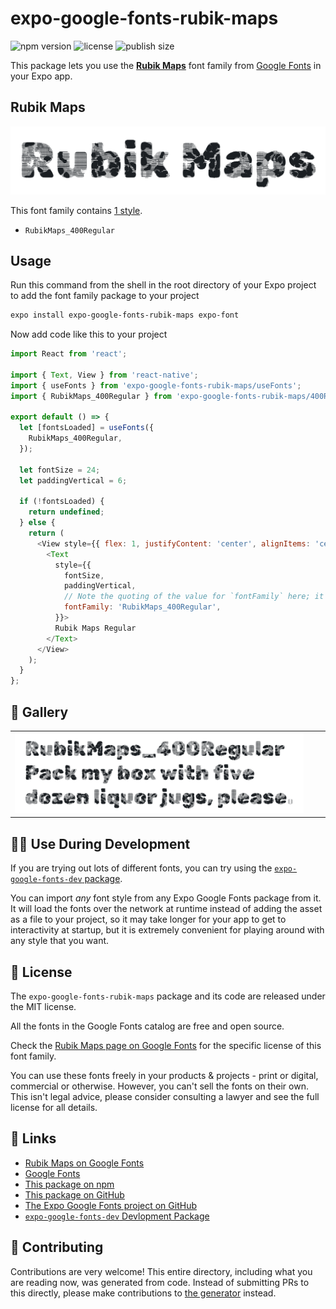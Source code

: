 # expo-google-fonts-rubik-maps

![npm version](https://flat.badgen.net/npm/v/expo-google-fonts-rubik-maps)
![license](https://flat.badgen.net/github/license/expo/google-fonts)
![publish size](https://flat.badgen.net/packagephobia/install/expo-google-fonts-rubik-maps)

This package lets you use the [**Rubik Maps**](https://fonts.google.com/specimen/Rubik+Maps) font family from [Google Fonts](https://fonts.google.com/) in your Expo app.

## Rubik Maps

![Rubik Maps](./font-family.png)

This font family contains [1 style](#-gallery).

- `RubikMaps_400Regular`

## Usage

Run this command from the shell in the root directory of your Expo project to add the font family package to your project
```sh
expo install expo-google-fonts-rubik-maps expo-font
```

Now add code like this to your project
```js
import React from 'react';

import { Text, View } from 'react-native';
import { useFonts } from 'expo-google-fonts-rubik-maps/useFonts';
import { RubikMaps_400Regular } from 'expo-google-fonts-rubik-maps/400Regular';

export default () => {
  let [fontsLoaded] = useFonts({
    RubikMaps_400Regular,
  });

  let fontSize = 24;
  let paddingVertical = 6;

  if (!fontsLoaded) {
    return undefined;
  } else {
    return (
      <View style={{ flex: 1, justifyContent: 'center', alignItems: 'center' }}>
        <Text
          style={{
            fontSize,
            paddingVertical,
            // Note the quoting of the value for `fontFamily` here; it expects a string!
            fontFamily: 'RubikMaps_400Regular',
          }}>
          Rubik Maps Regular
        </Text>
      </View>
    );
  }
};

```

## 🔡 Gallery


||||
|-|-|-|
|![RubikMaps_400Regular](.//400Regular/RubikMaps_400Regular.ttf.png)||||


## 👩‍💻 Use During Development

If you are trying out lots of different fonts, you can try using the [`expo-google-fonts-dev` package](https://github.com/freeboub/google-fonts/tree/master/font-packages/dev#readme).

You can import *any* font style from any Expo Google Fonts package from it. It will load the fonts
over the network at runtime instead of adding the asset as a file to your project, so it may take longer
for your app to get to interactivity at startup, but it is extremely convenient
for playing around with any style that you want.

## 📖 License

The `expo-google-fonts-rubik-maps` package and its code are released under the MIT license.

All the fonts in the Google Fonts catalog are free and open source.

Check the [Rubik Maps page on Google Fonts](https://fonts.google.com/specimen/Rubik+Maps) for the specific license of this font family.

You can use these fonts freely in your products & projects - print or digital, commercial or otherwise. However, you can't sell the fonts on their own. This isn't legal advice, please consider consulting a lawyer and see the full license for all details.

## 🔗 Links

- [Rubik Maps on Google Fonts](https://fonts.google.com/specimen/Rubik+Maps)
- [Google Fonts](https://fonts.google.com/)
- [This package on npm](https://www.npmjs.com/package/expo-google-fonts-rubik-maps)
- [This package on GitHub](https://github.com/freeboub/google-fonts/tree/master/font-packages/rubik-maps)
- [The Expo Google Fonts project on GitHub](https://github.com/freeboub/google-fonts)
- [`expo-google-fonts-dev` Devlopment Package](https://github.com/freeboub/google-fonts/tree/master/font-packages/dev)

## 🤝 Contributing

Contributions are very welcome! This entire directory, including what you are reading now, was generated from code. Instead of submitting PRs to this directly, please make contributions to [the generator](https://github.com/freeboub/google-fonts/tree/master/packages/generator) instead.
